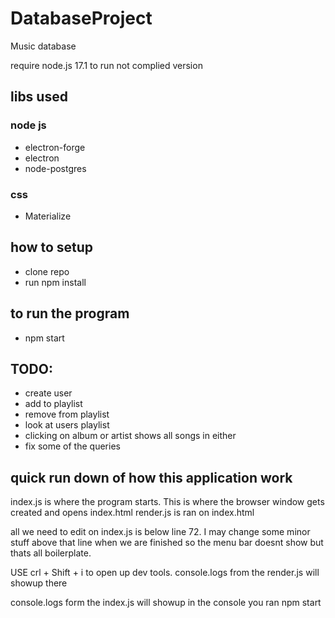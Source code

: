 # DatabaseProject
 Music database

require node.js 17.1 to run not complied version

## libs used
### node js
- electron-forge
- electron
- node-postgres

### css
- Materialize

## how to setup
- clone repo
- run npm install

## to run the program
- npm start 

## TODO:
- create user
- add to playlist
- remove from playlist
- look at users playlist
- clicking on album or artist shows all songs in either
- fix some of the queries

## quick run down of how this application work
index.js is where the program starts. This is where the browser window gets created and opens index.html
render.js is ran on index.html

all we need to edit on index.js is below line 72. I may change some minor stuff above that line when we are finished so the menu bar doesnt show but thats all boilerplate. 

USE crl + Shift + i to open up dev tools.
console.logs from the render.js will showup there

console.logs form the index.js will showup in the console you ran npm start